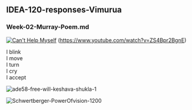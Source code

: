 ## IDEA-120-responses-Vimurua
### Week-02-Murray-Poem.md

 [![Can't Help Myself](https://www.guggenheim.org/wp-content/uploads/2016/01/2016.40_ph_web_2.jpg)]([[https://github.com/Vimurua/IDEA-120-responses-Vimurua/assets/156378408/76463899-cccd-440c-b7d0-36de394c47bd)
(https://www.youtube.com/watch?v=ZS4Bpr2BgnE)
  
I blink  
I move   
I turn   
I cry   
I accept
 
![ade58-free-will-keshava-shukla-1](https://github.com/Vimurua/IDEA-120-responses-Vimurua/assets/156378408/5609d4e9-ee69-425c-8a7d-b272cf0e0f35)

![Schwertberger-PowerOfvision-1200](https://github.com/Vimurua/IDEA-120-responses-Vimurua/assets/156378408/9c3c83c9-1653-45f7-9129-e5a05e17bee4)
